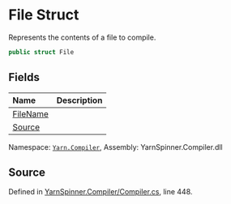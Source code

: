 # File Struct

Represents the contents of a file to compile.


```csharp
public struct File
```



## Fields
|Name|Description|
|:---|:---|
|[FileName](/api/csharp/yarn.compiler/compilationjob.file.filename.md)||
|[Source](/api/csharp/yarn.compiler/compilationjob.file.source.md)||
<div class="class-metadata">

Namespace: [`Yarn.Compiler`](/api/csharp/yarn.compiler/README.md), Assembly: YarnSpinner.Compiler.dll
</div>

## Source
Defined in [YarnSpinner.Compiler/Compiler.cs](https://github.com/YarnSpinnerTool/YarnSpinner//blob/develop/YarnSpinner.Compiler/Compiler.cs#L448), line 448.
